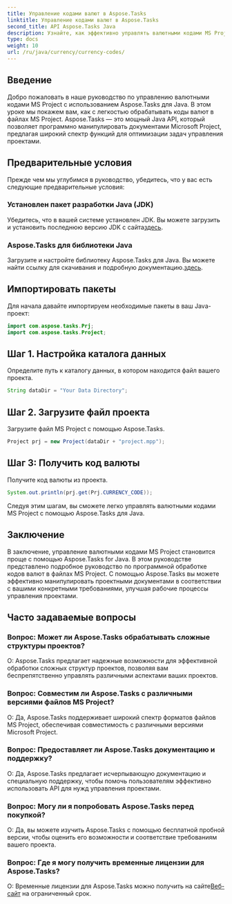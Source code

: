 ```yaml
---
title: Управление кодами валют в Aspose.Tasks
linktitle: Управление кодами валют в Aspose.Tasks
second_title: API Aspose.Tasks Java
description: Узнайте, как эффективно управлять валютными кодами MS Project с помощью Aspose.Tasks для Java. Оптимизируйте задачи управления проектами без особых усилий.
type: docs
weight: 10
url: /ru/java/currency/currency-codes/
---
```

## Введение
Добро пожаловать в наше руководство по управлению валютными кодами MS Project с использованием Aspose.Tasks для Java. В этом уроке мы покажем вам, как с легкостью обрабатывать коды валют в файлах MS Project. Aspose.Tasks — это мощный Java API, который позволяет программно манипулировать документами Microsoft Project, предлагая широкий спектр функций для оптимизации задач управления проектами.
## Предварительные условия
Прежде чем мы углубимся в руководство, убедитесь, что у вас есть следующие предварительные условия:
### Установлен пакет разработки Java (JDK)
Убедитесь, что в вашей системе установлен JDK. Вы можете загрузить и установить последнюю версию JDK с сайта[здесь](https://www.oracle.com/java/technologies/javase-jdk11-downloads.html).
### Aspose.Tasks для библиотеки Java
 Загрузите и настройте библиотеку Aspose.Tasks для Java. Вы можете найти ссылку для скачивания и подробную документацию.[здесь](https://reference.aspose.com/tasks/java/).

## Импортировать пакеты
Для начала давайте импортируем необходимые пакеты в ваш Java-проект:
```java
import com.aspose.tasks.Prj;
import com.aspose.tasks.Project;
```

## Шаг 1. Настройка каталога данных
Определите путь к каталогу данных, в котором находится файл вашего проекта.
```java
String dataDir = "Your Data Directory";
```
## Шаг 2. Загрузите файл проекта
Загрузите файл MS Project с помощью Aspose.Tasks.
```java
Project prj = new Project(dataDir + "project.mpp");
```
## Шаг 3: Получить код валюты
Получите код валюты из проекта.
```java
System.out.println(prj.get(Prj.CURRENCY_CODE));
```
Следуя этим шагам, вы сможете легко управлять валютными кодами MS Project с помощью Aspose.Tasks для Java.

## Заключение
В заключение, управление валютными кодами MS Project становится проще с помощью Aspose.Tasks for Java. В этом руководстве представлено подробное руководство по программной обработке кодов валют в файлах MS Project. С помощью Aspose.Tasks вы можете эффективно манипулировать проектными документами в соответствии с вашими конкретными требованиями, улучшая рабочие процессы управления проектами.
## Часто задаваемые вопросы
### Вопрос: Может ли Aspose.Tasks обрабатывать сложные структуры проектов?
О: Aspose.Tasks предлагает надежные возможности для эффективной обработки сложных структур проектов, позволяя вам беспрепятственно управлять различными аспектами ваших проектов.
### Вопрос: Совместим ли Aspose.Tasks с различными версиями файлов MS Project?
О: Да, Aspose.Tasks поддерживает широкий спектр форматов файлов MS Project, обеспечивая совместимость с различными версиями Microsoft Project.
### Вопрос: Предоставляет ли Aspose.Tasks документацию и поддержку?
О: Да, Aspose.Tasks предлагает исчерпывающую документацию и специальную поддержку, чтобы помочь пользователям эффективно использовать API для нужд управления проектами.
### Вопрос: Могу ли я попробовать Aspose.Tasks перед покупкой?
О: Да, вы можете изучить Aspose.Tasks с помощью бесплатной пробной версии, чтобы оценить его возможности и соответствие требованиям вашего проекта.
### Вопрос: Где я могу получить временные лицензии для Aspose.Tasks?
 О: Временные лицензии для Aspose.Tasks можно получить на сайте[Веб-сайт](https://purchase.aspose.com/temporary-license/) на ограниченный срок.